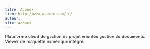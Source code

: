 ```yaml
---
titre: Aconex
lien: http://www.aconex.com/fr/
auteur: 
site: Aconex
---
```


Plateforme cloud de gestion de projet orientée gestion de documents. Viewer de maquette numérique intégré.
